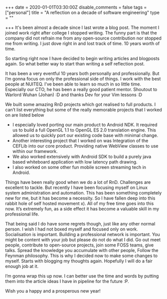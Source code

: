 +++
date = 2020-01-01T03:30:00Z
disable_comments = false
tags = ["personal"]
title = "A reflection on a decade of software engineering"
type = ""

+++
It's been almost a decade since I last wrote a blog post. The moment I joined work right after college I stopped writing. The funny part is that the company did not refrain me from any open-source contribution nor stopped me from writing. I just dove right in and lost track of time. 10 years worth of time.

So starting right now I have decided to begin writing articles and blogposts again. So what better way to start than writing a self reflection post.

It has been a very eventful 10 years both personally and professionally. But I’m gonna focus on only the professional side of things. I work with the best people at NUITEQ. I’ve been able to learn so much in so little time. Especially our CTO, he has been a really good patient mentor. Shoutout to Warlord Wuhan (Johan) :D and thanks Dev for your Vim lessons :D

We built some amazing RnD projects which got realised to full products. I can’t list everything but some of the really memorable projects that I worked on are listed below

* I especially loved porting our main product to Android NDK. It required us to build a full OpenGL 1.1 to OpenGL ES 2.0 translation engine. This allowed us to quickly port our existing code base with minimal change.
* Another interesting project that I worked on was Integration of the CEFLib into our core product. Providing native WebView classes to use within our framework.
* We also worked extensively with Android SDK to build a purely java based whiteboard application with low latency path drawing.
* I also worked on some other fun mobile screen streaming tech in Android.

Things have been really good when we do a lot of RnD. Challenges are excellent to tackle. But recently I have been focusing myself on Linux system administration and automation. This has been something completely new for me, but it has become a necessity. So I have fallen deep into this rabbit hole of self hosted movement x). All of my free time goes into this now. It’s extremely fun, as a side effect it has become a valuable skill in my professional life.

That being said I do have some regrets though, just like any other normal person. I wish I had not boxed myself and focused only on work. Socialisation is important. Building a professional network is important. You might be content with your job but please do not do what I did. Go out meet people, contribute to open-source projects, join some FOSS teams, give talks. Spread the knowledge you accumulate with other people, Follow the Feynman philosophy. This is why I decided now to make some changes to myself. Starts with blogging my thoughts again. Hopefully I will do a fair enough job at it.

I’m gonna wrap this up now. I can better use the time and words by putting them into the article ideas I have in pipeline for the future :P. 

Wish you a happy and a prosperous new year!